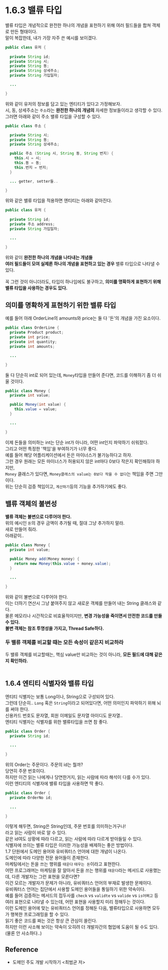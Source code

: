 # 1.6.3 밸류 타입
밸류 타입은 개념적으로 완전한 하나의 개념을 표헌하기 위해 여러 필드들을 합쳐 객체로 만든 형태이다. <br>
말이 복잡한데, 내가 가장 자주 쓴 예시를 보이겠다. <br>

```java
public class 유저 {
  
  private String id;
  private String 시;
  private String 동;
  private String 상세주소;
  private String 가입일자;

  ... 

}
```
위와 같이 유저의 정보를 담고 있는 엔티티가 있다고 가정해보자. <br>
시, 동, 상세주소는 `주소`라는 **완전한 하나의 개념의** 자세한 정보들이라고 생각할 수 있다. <br>
그러면 아래와 같이 주소 밸류 타입을 구성할 수 있다.

```java
public class 주소 {

  private String 시;
  private String 동;
  private String 상세주소;

  public 주소 (String 시, String 동, String 번지) {
    this.시 = 시;
    this.동 = 동;
    this.번지 = 번지;
  }

  ... getter, setter들..

} 
``` 
위와 같은 밸류 타입을 적용하면 엔티티는 아래와 같아진다. <br>

```java
public class 유저 {
  
  private String id;
  private 주소 address;
  private String 가입일자;

  ... 

}
```

위와 같이 **완전한 하나의 개념을 나타내는 개념들** <br>
**여러 필드들이 모여 실제론 하나의 개념을 표현하고 있는 경우** 밸류 타입으로 나타낼 수 있다. <br> <br>
꼭 그런 것이 아니더라도, 타입이 하나임에도 불구하고, **의미를 명확하게 표현하기 위해 밸류 타입을 사용하는 경우도 있다.**


## 의미를 명확하게 표현하기 위한 밸류 타입
예를 들어 아래 OrderLine의 amounts와 price는 둘 다 '돈'의 개념을 가진 요소이다.
```java
public class OrderLine {
  private Product product;
  private int price;
  private int quantity;
  private int amounts;

  ...

}
```
둘 다 단순히 int로 되어 있는데, `Money`타입을 만들어 준다면, 코드를 이해하기 좀 더 쉬울 것이다. <br>

```java
public class Money {
  private int value;

  public Money(int value) {
    this.value = value;
  }

  ...

}
```
이제 돈들을 의미하는 int는 단순 int가 아니라, 어떤 int인지 파악하기 쉬워졌다. <br>
그리고 어떤 특정한 '책임'을 부여하기가 너무 좋다. <br>
예를 들어 해당 어플리케이션에서 돈은 마이너스가 불가능하다고 하자. <br>
그런 경우 원래는 모든 마이너스가 허용되지 않은 int마다 0보다 작은지 확인해줘야 하지만, <BR>
`Money` 클래스가 있다면, `Money클래스의 value는 0보다 작을 수 없다`는 책임을 주면 그만이다. <br>
위는 단순히 검증 책임이고, `계산하기`등의 기능을 추가하기에도 좋다.


## 밸류 객체의 불변성
**밸류 객체는 불변으로 다루어야 한다.** <br>
위의 예시인 `돈`의 경우 금액이 추가될 때, 절대 그냥 추가하지 말라. <br>
새로 만들어 줘라. <br>
아래같이..

```java
public class Money {
  private int value; 

  public Money add(Money money) {
    return new Money(this.value + money.value);
  }

  ...

}
```
위와 같이 불변으로 다루어야 한다. <br>
이는 더하기 연산시 그냥 붙여주지 않고 새로운 객체를 만들어 내는 String 클래스와 같다. <br>
물론 메모리나 시간적으로 비효율적이지만, **변경 가능성을 죽이면서 안전한 코드를 만들 수 있다.** <br>
**불변 객체는 참조 투명성을 가지고, Thread Safe하다.**

### 두 밸류 객체를 비교할 때는 모든 속성이 같은지 비교하라

두 밸류 객체를 비교할때는, 핵심 value만 비교하는 것이 아니라, **모든 필드에 대해 같은지 확인하라.** <br> <br>

## 1.6.4 엔티티 식별자와 밸류 타입
엔티티 식별자는 보통 Long이나, String으로 구성되어 있다. <br>
그런데 단순히.. `Long` 혹은 `String`이라고 되어있다면, 어떤 의미인지 파악하기 위해 뇌를 써야 한다. <br>
신용카드 번호도 문자열, 회원 이메일도 문자열 아이디도 문자열.. <br>
엔티티 식별자는 식별자를 위한 밸류타입을 쓰면 참 좋다. <br>
```java
public class Order {
  private String id;
  
  ...

}
```
위의 Order는 주문이다. 주문의 id는 뭘까? <Br>
당연히 주문 번호이다. <br>
하지만 이건 읽는 나에게나 당연한거지, 읽는 사람에 따라 해석이 다를 수가 있다. <br>
이런 엔티티의 식별자에 밸류 타입을 사용하면 딱 좋다.


```java
public class Order {
  private OrderNo id;
  
  ...

}
```
이렇게 해두면, String은 String인데, 주문 번호를 의미하는거구나! <br>
라고 읽는 사람이 바로 알 수 있다. <br>
같은 id여도 상황에 따라 다르고, 읽는 사람에 따라 다르게 받아들일 수 있다. <br>
식별자에 쓰이는 밸류 타입은 이러한 가능성을 배제하는 좋은 방법이다. <br>
1.7 단원에서 도메인 용어와 유비쿼터스 언어에 대한 개념이 나온다. <Br>
도메인에 따라 다양한 전문 용어들이 존재한다. <br>
마케팅에서는 돈을 쓰는 행위를 `태운다` `태우는 돈`이라고 표현한다. <br>
어떤 프로그래머는 마케팅을 잘 알아서 돈을 쓰는 행위를 `태운다`라는 메서드로 사용했는데, 다른 개발자는 그런 표현을 모른다면? <Br>
이건 모르는 개발자가 문제가 아니라, 유비쿼터스 언어의 부재로 발생한 문제이다. <br>
유비쿼터스 언어는 집단에서 사용할 도메인 용어들을 통일하기 위한 약속이다. <br>
예를 들어 검증하는 메서드의 접두사를 `check` vs `validte` vs `valide` vs `is어쩌고` 등 여러 표현으로 나타낼 수 있는데,
어떤 표현을 사용할지 미리 정해두는 것이다. <Br>
이런 도메인 용어에 맞는 유비쿼터스 언어를 정해둔 다음, 밸류타입으로 사용하면 모두가 행복한 프로그래밍을 할 수 있다. <Br>
읽기 좋은 코드를 짜는 것은 항상 큰 관심이 쏠린다. <br>
하지만 이런 사소해 보이는 약속이 오히려 더 개발자간의 협업에 도움이 될 수도 있다. (물론 안 사소하다..)

## Reference
- 도메인 주도 개발 시작하기 <최범균 저>

